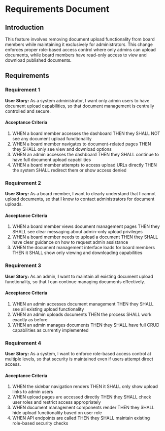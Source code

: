 # Requirements Document

## Introduction

This feature involves removing document upload functionality from board members while maintaining it exclusively for administrators. This change enforces proper role-based access control where only admins can upload documents, while board members have read-only access to view and download published documents.

## Requirements

### Requirement 1

**User Story:** As a system administrator, I want only admin users to have document upload capabilities, so that document management is centrally controlled and secure.

#### Acceptance Criteria

1. WHEN a board member accesses the dashboard THEN they SHALL NOT see any document upload functionality
2. WHEN a board member navigates to document-related pages THEN they SHALL only see view and download options
3. WHEN an admin accesses the dashboard THEN they SHALL continue to have full document upload capabilities
4. WHEN a board member attempts to access upload URLs directly THEN the system SHALL redirect them or show access denied

### Requirement 2

**User Story:** As a board member, I want to clearly understand that I cannot upload documents, so that I know to contact administrators for document uploads.

#### Acceptance Criteria

1. WHEN a board member views document management pages THEN they SHALL see clear messaging about admin-only upload privileges
2. WHEN a board member needs to upload a document THEN they SHALL have clear guidance on how to request admin assistance
3. WHEN the document management interface loads for board members THEN it SHALL show only viewing and downloading capabilities

### Requirement 3

**User Story:** As an admin, I want to maintain all existing document upload functionality, so that I can continue managing documents effectively.

#### Acceptance Criteria

1. WHEN an admin accesses document management THEN they SHALL see all existing upload functionality
2. WHEN an admin uploads documents THEN the process SHALL work exactly as before
3. WHEN an admin manages documents THEN they SHALL have full CRUD capabilities as currently implemented

### Requirement 4

**User Story:** As a system, I want to enforce role-based access control at multiple levels, so that security is maintained even if users attempt direct access.

#### Acceptance Criteria

1. WHEN the sidebar navigation renders THEN it SHALL only show upload links to admin users
2. WHEN upload pages are accessed directly THEN they SHALL check user roles and restrict access appropriately
3. WHEN document management components render THEN they SHALL hide upload functionality based on user role
4. WHEN API endpoints are called THEN they SHALL maintain existing role-based security checks